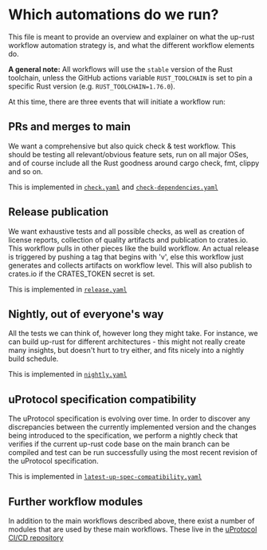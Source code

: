 # Which automations do we run?

This file is meant to provide an overview and explainer on what the up-rust workflow automation strategy is, and what the different workflow elements do.

__A general note:__ All workflows will use the `stable` version of the Rust toolchain, unless the GitHub actions variable `RUST_TOOLCHAIN` is set to pin a specific Rust version (e.g. ```RUST_TOOLCHAIN=1.76.0```).

At this time, there are three events that will initiate a workflow run:

## PRs and merges to main

We want a comprehensive but also quick check & test workflow. This should be testing all relevant/obvious feature sets, run on all major OSes, and of course include all the Rust goodness around cargo check, fmt, clippy and so on.

This is implemented in [`check.yaml`](check.yaml) and [`check-dependencies.yaml`](check-dependencies.yaml)

## Release publication

We want exhaustive tests and all possible checks, as well as creation of license reports, collection of quality artifacts and publication to crates.io. This workflow pulls in other pieces like the build workflow. An actual release is triggered by pushing a tag that begins with 'v', else this workflow just generates and collects artifacts on workflow level. This will also publish to crates.io if the CRATES_TOKEN secret is set.

This is implemented in [`release.yaml`](release.yaml)

## Nightly, out of everyone's way

All the tests we can think of, however long they might take. For instance, we can build up-rust for different architectures - this might not really create many insights, but doesn't hurt to try either, and fits nicely into a nightly build schedule.

This is implemented in [`nightly.yaml`](nightly.yaml)

## uProtocol specification compatibility

The uProtocol specification is evolving over time. In order to discover any discrepancies between the currently implemented version and the changes being introduced to the specification, we perform a nightly check that verifies if the current up-rust code base on the main branch can be compiled and test can be run successfully using the most recent revision of the uProtocol specification.

This is implemented in [`latest-up-spec-compatibility.yaml`](latest-up-spec-compatibility.yaml)

## Further workflow modules

In addition to the main workflows described above, there exist a number of modules that are used by these main workflows. These live in the [uProtocol CI/CD repository](https://github.com/eclipse-uprotocol/ci-cd)
